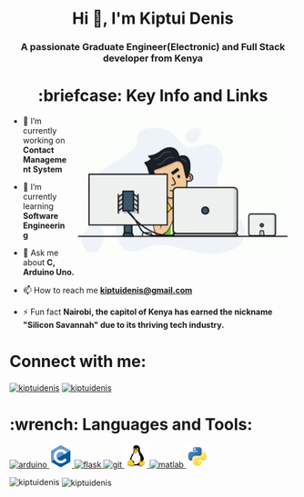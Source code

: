 <h1 align="center">Hi 👋, I'm Kiptui Denis</h1>
<h3 align="center">A passionate Graduate Engineer(Electronic) and Full Stack developer from Kenya</h3>
<h1 align="center">:briefcase: Key Info and Links</h1>
<img align="right" alt="Coding" width="400" src="https://github.com/kiptuidenis/kiptuidenis/blob/main/programmer.gif" alt="Image Description">


- 🔭 I’m currently working on **Contact Management System**

- 🌱 I’m currently learning **Software Engineering**

- 💬 Ask me about **C, Arduino Uno.**

- 📫 How to reach me **kiptuidenis@gmail.com**

- ⚡ Fun fact **Nairobi, the capitol of Kenya has earned the nickname "Silicon Savannah" due to its thriving tech industry.**

<h1 align="left">Connect with me:</h1>
<p align="left">
<a href="https://twitter.com/kiptuidenis" target="blank"><img align="center" src="https://raw.githubusercontent.com/rahuldkjain/github-profile-readme-generator/master/src/images/icons/Social/twitter.svg" alt="kiptuidenis" height="30" width="40" /></a>
<a href="https://linkedin.com/in/kiptuidenis" target="blank"><img align="center" src="https://raw.githubusercontent.com/rahuldkjain/github-profile-readme-generator/master/src/images/icons/Social/linked-in-alt.svg" alt="kiptuidenis" height="30" width="40" /></a>
</p>

<h1 align="left">:wrench: Languages and Tools:</h1>
<p align="left"> <a href="https://www.arduino.cc/" target="_blank" rel="noreferrer"> <img src="https://cdn.worldvectorlogo.com/logos/arduino-1.svg" alt="arduino" width="40" height="40"/> </a> <a href="https://www.cprogramming.com/" target="_blank" rel="noreferrer"> <img src="https://raw.githubusercontent.com/devicons/devicon/master/icons/c/c-original.svg" alt="c" width="40" height="40"/> </a> <a href="https://flask.palletsprojects.com/" target="_blank" rel="noreferrer"> <img src="https://www.vectorlogo.zone/logos/pocoo_flask/pocoo_flask-icon.svg" alt="flask" width="40" height="40"/> </a> <a href="https://git-scm.com/" target="_blank" rel="noreferrer"> <img src="https://www.vectorlogo.zone/logos/git-scm/git-scm-icon.svg" alt="git" width="40" height="40"/> </a> <a href="https://www.linux.org/" target="_blank" rel="noreferrer"> <img src="https://raw.githubusercontent.com/devicons/devicon/master/icons/linux/linux-original.svg" alt="linux" width="40" height="40"/> </a> <a href="https://www.mathworks.com/" target="_blank" rel="noreferrer"> <img src="https://upload.wikimedia.org/wikipedia/commons/2/21/Matlab_Logo.png" alt="matlab" width="40" height="40"/> </a> <a href="https://www.python.org" target="_blank" rel="noreferrer"> <img src="https://raw.githubusercontent.com/devicons/devicon/master/icons/python/python-original.svg" alt="python" width="40" height="40"/> </a> </p>

<p><img align="left" src="https://github-readme-stats.vercel.app/api/top-langs?username=kiptuidenis&show_icons=true&locale=en&layout=compact" alt="kiptuidenis" /></p>

<p>&nbsp;<img align="center" src="https://github-readme-stats.vercel.app/api?username=kiptuidenis&show_icons=true&locale=en" alt="kiptuidenis" /></p>
